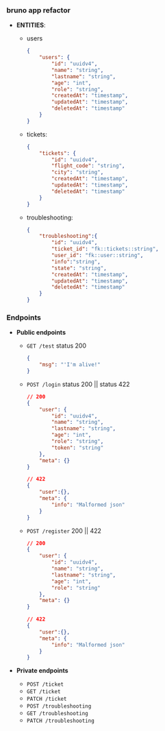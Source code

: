 ### bruno app refactor

* **ENTITIES**:

  * users

    ```json
    {
        "users": {
            "id": "uuidv4",
            "name": "string",
            "lastname": "string",
            "age": "int",
            "role": "string",
            "createdAt": "timestamp",
            "updatedAt": "timestamp",
            "deletedAt": "timestamp"
        }
    }
    ```

  * tickets:

    ```json
    {
        "tickets": {
            "id": "uuidv4",
            "flight_code": "string",
            "city": "string",
            "createdAt": "timestamp",
            "updatedAt": "timestamp",
            "deletedAt": "timestamp"
        }
    }
    ```

  * troubleshooting:

    ```json
    {
        "troubleshooting":{
            "id": "uuidv4",
            "ticket_id": "fk::tickets::string",
            "user_id": "fk::user::string",
            "info":"string",
            "state": "string",
            "createdAt": "timestamp",
            "updatedAt": "timestamp",
            "deletedAt": "timestamp"
        }
    }
    ```

### Endpoints

* **Public endpoints**
  * `GET /test`  status 200

    ```json
    {
        "msg": "'I'm alive!"
    }
    ```

  * `POST /login` status 200 || status 422

    ```json
    // 200
    {
        "user": {
            "id": "uuidv4",
            "name": "string",
            "lastname": "string",
            "age": "int",
            "role": "string",
            "token": "string"
        },
        "meta": {}
    }
    
    // 422
    {
        "user":{},
        "meta": {
            "info": "Malformed json"
        }
    }
    ```

  * `POST /register`  200 || 422

    ```json
    // 200
    {
        "user": {
            "id": "uuidv4",
            "name": "string",
            "lastname": "string",
            "age": "int",
            "role": "string"
        },
        "meta": {}
    }
    
    // 422
    {
        "user":{},
        "meta": {
            "info": "Malformed json"
        }
    }
    ```

* **Private endpoints**

  * `POST /ticket`
  * `GET /ticket`
  * `PATCH /ticket`
  * `POST /troubleshooting`
  * `GET /troubleshooting`
  * `PATCH /troubleshooting`